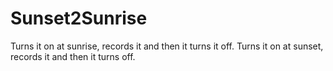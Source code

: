 Sunset2Sunrise
=============

Turns it on at sunrise, records it and then it turns it off. Turns it on at sunset, records it and then it turns off.
